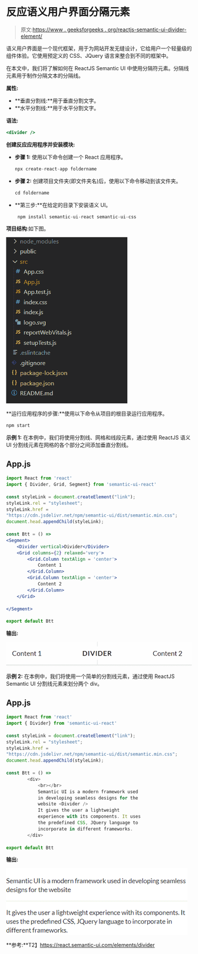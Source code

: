 # 反应语义用户界面分隔元素

> 原文:[https://www . geeksforgeeks . org/reactjs-semantic-ui-divider-element/](https://www.geeksforgeeks.org/reactjs-semantic-ui-divider-element/)

语义用户界面是一个现代框架，用于为网站开发无缝设计，它给用户一个轻量级的组件体验。它使用预定义的 CSS、JQuery 语言来整合到不同的框架中。

在本文中，我们将了解如何在 ReactJS Semantic UI 中使用分隔符元素。分隔线元素用于制作分隔文本的分隔线。

**属性:**

*   **垂直分割线:**用于垂直分割文字。
*   **水平分割线:**用于水平分割文字。

**语法:**

```jsx
<divider />
```

**创建反应应用程序并安装模块:**

*   **步骤 1:** 使用以下命令创建一个 React 应用程序。

    ```jsx
    npx create-react-app foldername
    ```

*   **步骤 2:** 创建项目文件夹(即文件夹名)后，使用以下命令移动到该文件夹。

    ```jsx
    cd foldername
    ```

*   **第三步:**在给定的目录下安装语义 UI。

    ```jsx
     npm install semantic-ui-react semantic-ui-css
    ```

**项目结构**:如下图。

![](img/f04ae0d8b722a9fff0bd9bd138b29c23.png)

**运行应用程序的步骤:**使用以下命令从项目的根目录运行应用程序。

```jsx
npm start
```

**示例 1:** 在本例中，我们将使用分割线、网格和线段元素，通过使用 ReactJS 语义 UI 分割线元素在网格的各个部分之间添加垂直分割线。

## App.js

```jsx
import React from 'react'
import { Divider, Grid, Segment} from 'semantic-ui-react'

const styleLink = document.createElement("link");
styleLink.rel = "stylesheet";
styleLink.href = 
"https://cdn.jsdelivr.net/npm/semantic-ui/dist/semantic.min.css";
document.head.appendChild(styleLink);

const Btt = () =>
<Segment>
    <Divider vertical>Divider</Divider>
    <Grid columns={2} relaxed='very'>
        <Grid.Column textAlign = 'center'>
            Content 1
        </Grid.Column> 
        <Grid.Column textAlign = 'center'>
            Content 2
        </Grid.Column>
    </Grid>

</Segment>

export default Btt    
```

**输出:**

![](img/fb27b17bf2c70c84c131d4d8286e8c70.png)

**示例 2:** 在本例中，我们将使用一个简单的分割线元素，通过使用 ReactJS Semantic UI 分割线元素来划分两个 div。

## App.js

```jsx
import React from 'react'
import { Divider} from 'semantic-ui-react'

const styleLink = document.createElement("link");
styleLink.rel = "stylesheet";
styleLink.href = 
"https://cdn.jsdelivr.net/npm/semantic-ui/dist/semantic.min.css";
document.head.appendChild(styleLink);

const Btt = () => 
        <div>
            <br></br>
            Semantic UI is a modern framework used 
            in developing seamless designs for the
            website <Divider />
            It gives the user a lightweight
            experience with its components. It uses
            the predefined CSS, JQuery language to 
            incorporate in different frameworks.
        </div>

export default Btt    
```

**输出:**

![](img/d5711d7b568b8c54f8687ba4d7dff6ed.png)

**参考:**T2】https://react.semantic-ui.com/elements/divider